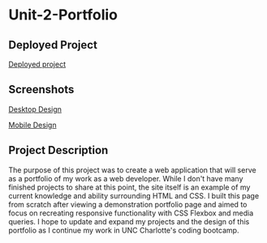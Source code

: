 # Unit-2-Portfolio

## Deployed Project
[Deployed project](https://anishamcdowell.github.io/Portfolio/)

## Screenshots
[Desktop Design](/assets/images/desktopDesign.png)

[Mobile Design](/assets/images/mobileDesign.png)

## Project Description

The purpose of this project was to create a web application that will serve as a portfolio of my work as a web developer. While I don't have many finished projects to share at this point, the site itself is an example of my current knowledge and ability surrounding HTML and CSS. I built this page from scratch after viewing a demonstration portfolio page and aimed to focus on recreating responsive functionality with CSS Flexbox and media queries. I hope to update and expand my projects and the design of this portfolio as I continue my work in UNC Charlotte's coding bootcamp.